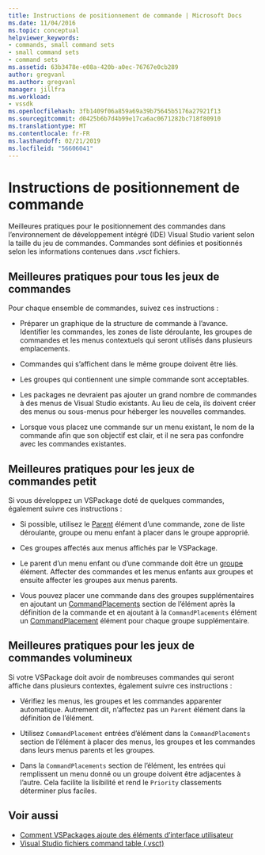 ```yaml
---
title: Instructions de positionnement de commande | Microsoft Docs
ms.date: 11/04/2016
ms.topic: conceptual
helpviewer_keywords:
- commands, small command sets
- small command sets
- command sets
ms.assetid: 63b3478e-e08a-420b-a0ec-76767e0cb289
author: gregvanl
ms.author: gregvanl
manager: jillfra
ms.workload:
- vssdk
ms.openlocfilehash: 3fb1409f06a859a69a39b75645b5176a27921f13
ms.sourcegitcommit: d0425b6b7d4b99e17ca6ac0671282bc718f80910
ms.translationtype: MT
ms.contentlocale: fr-FR
ms.lasthandoff: 02/21/2019
ms.locfileid: "56606041"
---
```

# <a name="command-placement-guidelines"></a>Instructions de positionnement de commande
Meilleures pratiques pour le positionnement des commandes dans l’environnement de développement intégré (IDE) Visual Studio varient selon la taille du jeu de commandes. Commandes sont définies et positionnés selon les informations contenues dans *.vsct* fichiers.

## <a name="best-practices-for-all-command-sets"></a>Meilleures pratiques pour tous les jeux de commandes
 Pour chaque ensemble de commandes, suivez ces instructions :

-   Préparer un graphique de la structure de commande à l’avance. Identifier les commandes, les zones de liste déroulante, les groupes de commandes et les menus contextuels qui seront utilisés dans plusieurs emplacements.

-   Commandes qui s’affichent dans le même groupe doivent être liés.

-   Les groupes qui contiennent une simple commande sont acceptables.

-   Les packages ne devraient pas ajouter un grand nombre de commandes à des menus de Visual Studio existants. Au lieu de cela, ils doivent créer des menus ou sous-menus pour héberger les nouvelles commandes.

-   Lorsque vous placez une commande sur un menu existant, le nom de la commande afin que son objectif est clair, et il ne sera pas confondre avec les commandes existantes.

## <a name="best-practices-for-small-command-sets"></a>Meilleures pratiques pour les jeux de commandes petit
 Si vous développez un VSPackage doté de quelques commandes, également suivre ces instructions :

-   Si possible, utilisez le [Parent](../../extensibility/parent-element.md) élément d’une commande, zone de liste déroulante, groupe ou menu enfant à placer dans le groupe approprié.

-   Ces groupes affectés aux menus affichés par le VSPackage.

-   Le parent d’un menu enfant ou d’une commande doit être un [groupe](../../extensibility/group-element.md) élément. Affecter des commandes et les menus enfants aux groupes et ensuite affecter les groupes aux menus parents.

-   Vous pouvez placer une commande dans des groupes supplémentaires en ajoutant un [CommandPlacements](../../extensibility/commandplacements-element.md) section de l’élément après la définition de la commande et en ajoutant à la `CommandPlacements` élément un [CommandPlacement](../../extensibility/commandplacement-element.md) élément pour chaque groupe supplémentaire.

## <a name="best-practices-for-large-command-sets"></a>Meilleures pratiques pour les jeux de commandes volumineux
 Si votre VSPackage doit avoir de nombreuses commandes qui seront affiche dans plusieurs contextes, également suivre ces instructions :

-   Vérifiez les menus, les groupes et les commandes apparenter automatique. Autrement dit, n’affectez pas un `Parent` élément dans la définition de l’élément.

-   Utilisez `CommandPlacement` entrées d’élément dans la `CommandPlacements` section de l’élément à placer des menus, les groupes et les commandes dans leurs menus parents et les groupes.

-   Dans la `CommandPlacements` section de l’élément, les entrées qui remplissent un menu donné ou un groupe doivent être adjacentes à l’autre. Cela facilite la lisibilité et rend le `Priority` classements déterminer plus faciles.

## <a name="see-also"></a>Voir aussi
- [Comment VSPackages ajoute des éléments d’interface utilisateur](../../extensibility/internals/how-vspackages-add-user-interface-elements.md)
- [Visual Studio fichiers command table (.vsct)](../../extensibility/internals/visual-studio-command-table-dot-vsct-files.md)